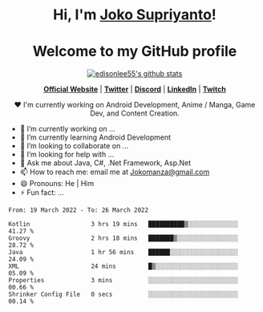 <h1 align="center">Hi, I'm <a href="https://www.google.com">Joko Supriyanto</a>!</h1>
<h1 align="center">Welcome to my GitHub profile</h1>

<p align="center">
  <a href="https://github.com/jokomanza"><img src="https://github-readme-stats.vercel.app/api?username=jokomanza&hide_border=true&show_icons=true" alt="edisonlee55's github stats"></a>
</p>

<p align="center">
  <strong><a href="https://www.google.com">Official Website</a></strong> |
  <strong><a href="https://twitter.com/jokomanza">Twitter</a></strong> |
  <strong><a href="https://discord.gg/nYXzaUS">Discord</a></strong> |
  <strong><a href="https://www.linkedin.com/in/jokomanza">LinkedIn</a></strong> |
  <strong><a href="https://www.twitch.tv/jokomanza">Twitch</a></strong>
</p>

<p align="center">❤ I'm currently working on Android Development, Anime / Manga, Game Dev, and Content Creation.</p>

- 🔭 I’m currently working on ...
- 🌱 I’m currently learning Android Development
- 👯 I’m looking to collaborate on ...
- 🤔 I’m looking for help with ...
- 💬 Ask me about Java, C#, .Net Framework, Asp.Net
- 📫 How to reach me: email me at Jokomanza@gmail.com
- 😄 Pronouns: He | Him
- ⚡ Fun fact: ...

<!--START_SECTION:waka-->

```text
From: 19 March 2022 - To: 26 March 2022

Kotlin                 3 hrs 19 mins   ██████████▒░░░░░░░░░░░░░░   41.27 %
Groovy                 2 hrs 18 mins   ███████▒░░░░░░░░░░░░░░░░░   28.72 %
Java                   1 hr 56 mins    ██████░░░░░░░░░░░░░░░░░░░   24.09 %
XML                    24 mins         █▒░░░░░░░░░░░░░░░░░░░░░░░   05.09 %
Properties             3 mins          ░░░░░░░░░░░░░░░░░░░░░░░░░   00.66 %
Shrinker Config File   0 secs          ░░░░░░░░░░░░░░░░░░░░░░░░░   00.14 %
```

<!--END_SECTION:waka-->
